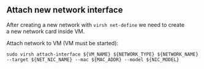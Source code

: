 Attach new network interface
------

After creating a new network with `virsh net-define` we need to create    
a new network card inside VM.    

Attach network to VM (VM must be started):
```
sudo virsh attach-interface ${VM_NAME} ${NETWORK_TYPE} ${NETWORK_NAME} --target ${NET_NIC_NAME} --mac ${MAC_ADDR} --model ${NIC_MODEL}
```
